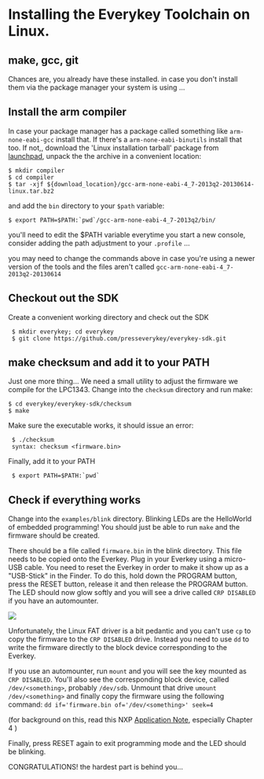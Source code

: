 # Installing the Everykey Toolchain on Linux.

## make, gcc, git

Chances are, you already have these installed. in case you don't install
them via the package manager your system is using ...


## Install the arm compiler

In case your package manager has a package called something like
`arm-none-eabi-gcc` install that. If there's a `arm-none-eabi-binutils`
install that too. If not,, download the 'Linux installation tarball' package from
[launchpad](https://launchpad.net/gcc-arm-embedded/+download), unpack the the archive in a
convenient location:

    $ mkdir compiler
    $ cd compiler
    $ tar -xjf ${download_location}/gcc-arm-none-eabi-4_7-2013q2-20130614-linux.tar.bz2

and add the `bin` directory to your `$path` variable:

    $ export PATH=$PATH:`pwd`/gcc-arm-none-eabi-4_7-2013q2/bin/

you'll need to edit the $PATH variable everytime you start a new
console, consider adding the path adjustment to your `.profile` ... 

you may need to change the commands above in case you're using a newer
version of the tools and the files aren't called
`gcc-arm-none-eabi-4_7-2013q2-20130614`

## Checkout out the SDK

Create a convenient working directory and check out the SDK

     $ mkdir everykey; cd everykey
     $ git clone https://github.com/presseverykey/everykey-sdk.git

## make checksum and add it to your PATH

Just one more thing... We need a small utility to adjust the firmware we
compile for the LPC1343. Change into the `checksum` directory and run
make:

    $ cd everykey/everykey-sdk/checksum
    $ make

 Make sure the executable works, it should issue an error:

     $ ./checksum
     syntax: checksum <firmware.bin>

 Finally, add it to your PATH

     $ export PATH=$PATH:`pwd`

## Check if everything works

Change into the `examples/blink` directory. Blinking LEDs are the
HelloWorld of embedded programming! You should just be able to run
`make` and the firmware should be created.

There should be a file called `firmware.bin` in the blink directory.
This file needs to be copied onto the Everkey. Plug in your Everkey using
a micro-USB cable. You need to reset the Everkey in order to make it show
up as a "USB-Stick" in the Finder. To do this, hold down the PROGRAM
button, press the RESET button, release it and then release the PROGRAM button. The LED
should now glow softly and you will see a drive called `CRP DISABLED`
if you have an automounter.

![](https://raw.github.com/presseverykey/everykey-tutorial/master/img/reset_prg_buttons.png)


Unfortunately, the Linux FAT driver is a bit pedantic and you can't use `cp` to 
copy the firmware to the `CRP DISABLED` drive. Instead you need to use `dd` to write 
the firmware directly to the block device corresponding to the Everkey.

If you use an automounter, run `mount` and you will see the key mounted as `CRP DISABLED`. 
You'll also see the corresponding block device, called `/dev/<something>`, probably `/dev/sdb`.
Unmount that drive `umount /dev/<something>` and finally copy the firmware using the following
command: `dd if='firmware.bin of='/dev/<something>' seek=4`

(for background on this, read this NXP 
[Application Note](http://www.nxp.com/documents/application_note/AN10986.pdf), especially Chapter 4 )

Finally, press RESET again to exit programming mode and the LED
should be blinking.


CONGRATULATIONS! the hardest part is behind you...
